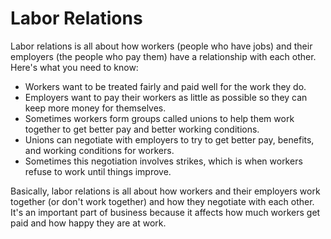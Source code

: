 # Labor Relations

Labor relations is all about how workers (people who have jobs) and their employers (the people who pay them) have a relationship with each other. Here's what you need to know:

- Workers want to be treated fairly and paid well for the work they do.
- Employers want to pay their workers as little as possible so they can keep more money for themselves.
- Sometimes workers form groups called unions to help them work together to get better pay and better working conditions.
- Unions can negotiate with employers to try to get better pay, benefits, and working conditions for workers.
- Sometimes this negotiation involves strikes, which is when workers refuse to work until things improve.

Basically, labor relations is all about how workers and their employers work together (or don't work together) and how they negotiate with each other. It's an important part of business because it affects how much workers get paid and how happy they are at work.
